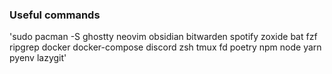 ### Useful commands
'sudo pacman -S ghostty neovim obsidian bitwarden spotify zoxide bat fzf ripgrep docker docker-compose discord zsh tmux fd poetry npm node yarn pyenv lazygit'
